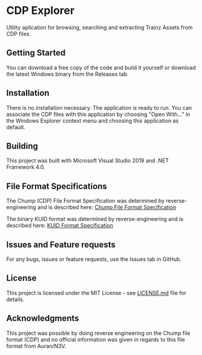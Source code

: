 # CDP Explorer

Utility aplication for browsing, searching and extracting Trainz Assets from CDP files.

## Getting Started

You can download a free copy of the code and build it yourself or download the latest Windows binary from the Releases tab.

## Installation

There is no installation necessary. The application is ready to run. You can associate the CDP files with this application by choosing "Open With..." in the Windows Explorer context menu and choosing this application as default.

## Building

This project was built with Microsoft Visual Studio 2019 and .NET Framework 4.0.

## File Format Specifications

The Chump (CDP) File Format Specification was determined by reverse-engineering and is described here: [Chump File Format Specification](chump-format.md)

The binary KUID format was determined by reverse-engineering and is described here: [KUID Format Specification](kuid-format.md)

## Issues and Feature requests

For any bugs, issues or feature requests, use the Issues tab in GitHub.

## License

This project is licensed under the MIT License - see [LICENSE.md](LICENSE.md) file for details.

## Acknowledgments

This project was possible by doing reverse engineering on the Chump file format (CDP) and no official information was given in regards to this file format from Auran/N3V.

